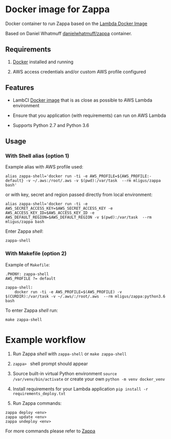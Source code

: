 # Docker image for Zappa

Docker container to run Zappa based on the [Lambda Docker Image](https://hub.docker.com/r/lambci/lambda/)

Based on Daniel Whatmuff [danielwhatmuff/zappa](https://github.com/danielwhatmuff/zappa) container.


## Requirements

1. [Docker](https://www.docker.com) installed and running

2. AWS access credentials and/or custom AWS profile configured


## Features

* LambCI [Docker image](https://github.com/lambci/docker-lambda) that is as close as possible to AWS Lambda environment

* Ensure that you application (with requirements) can run on AWS Lambda

* Supports Python 2.7 and Python 3.6


## Usage


### With Shell alias (option 1)

Example alias with AWS profile used:

```
alias zappa-shell='docker run -ti -e AWS_PROFILE=${AWS_PROFILE:-default} -v ~/.aws:/root/.aws -v $(pwd):/var/task  --rm mligus/zappa bash'
```

or with key, secret and region passed directly from local environment: 

```
alias zappa-shell='docker run -ti -e AWS_SECRET_ACCESS_KEY=$AWS_SECRET_ACCESS_KEY -e AWS_ACCESS_KEY_ID=$AWS_ACCESS_KEY_ID -e AWS_DEFAULT_REGION=$AWS_DEFAULT_REGION -v $(pwd):/var/task  --rm mligus/zappa bash
```

Enter Zappa _shell_:

```
zappa-shell
```


### With Makefile (option 2)

Example of `Makefile`:

```
.PHONY: zappa-shell
AWS_PROFILE ?= default

zappa-shell:
    docker run -ti -e AWS_PROFILE=$(AWS_PROFILE) -v $(CURDIR):/var/task -v ~/.aws/:/root/.aws  --rm mligus/zappa:python3.6 bash
```

To enter Zappa _shell_ run:

```
make zappa-shell
```


# Example workflow

1. Run Zappa _shell_ with `zappa-shell` or `make zappa-shell`

2. `zappa> ` shell prompt should appear

3. Source built-in virtual Python environment `source /var/venv/bin/activate` or create your own `python -m venv docker_venv`

4. Install requirements for your Lambda application `pip install -r requirements_deploy.txt`

5. Run Zappa commands:

```
zappa deploy <env>
zappa update <env>
zappa undeploy <env>
```

For more commands please refer to [Zappa](https://github.com/Miserlou/zappa)
